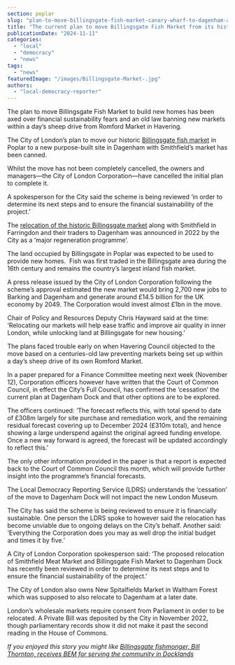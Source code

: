 ```yaml
---
section: poplar
slug: "plan-to-move-billingsgate-fish-market-canary-wharf-to-dagenham-axed"
title: "The current plan to move Billingsgate Fish Market from its historic home in Poplar to Dagenham has been sunk"
publicationDate: "2024-11-11"
categories: 
  - "local"
  - "democracy"
  - "news"
tags: 
  - "news"
featuredImage: "/images/Billingsgate-Market-.jpg"
authors: 
  - "local-democracy-reporter"
---
```


The plan to move Billingsgate Fish Market to build new homes has been axed over financial sustainability fears and an old law banning new markets within a day’s sheep drive from Romford Market in Havering.

The City of London’s plan to move our historic [Billingsgate fish market](https://romanroadlondon.com/downey-brother-fishmonger-globe-town-market-roman-road/) in Poplar to a new purpose-built site in Dagenham with Smithfield’s market has been canned. 

Whilst the move has not been completely cancelled, the owners and managers—the City of London Corporation—have cancelled the initial plan to complete it. 

A spokesperson for the City said the scheme is being reviewed ‘in order to determine its next steps and to ensure the financial sustainability of the project.’

The [relocation of the historic Billingsgate market](https://www.prospectmagazine.co.uk/essays/39317/londons-famous-fish-market-is-leaving-town-taking-hundreds-of-years-of-tradition-with-it) along with Smithfield in Farringdon and their traders to Dagenham was announced in 2022 by the City as a ‘major regeneration programme’.

The land occupied by Billingsgate in Poplar was expected to be used to provide new homes.  Fish was first traded in the Billingsgate area during the 16th century and remains the country’s largest inland fish market.

A press release issued by the City of London Corporation following the scheme’s approval estimated the new market would bring 2,700 new jobs to Barking and Dagenham and generate around £14.5 billion for the UK economy by 2049. The Corporation would invest almost £1bn in the move.

Chair of Policy and Resources Deputy Chris Hayward said at the time: ‘Relocating our markets will help ease traffic and improve air quality in inner London, while unlocking land at Billingsgate for new housing.’

The plans faced trouble early on when Havering Council objected to the move based on a centuries-old law preventing markets being set up within a day’s sheep drive of its own Romford Market.

In a paper prepared for a Finance Committee meeting next week (November 12), Corporation officers however have written that the Court of Common Council, in effect the City’s Full Council, has confirmed the ‘cessation’ the current plan at Dagenham Dock and that other options are to be explored.

The officers continued: ‘The forecast reflects this, with total spend to date of £308m largely for site purchase and remediation work, and the remaining residual forecast covering up to December 2024 (£310m total), and hence showing a large underspend against the original agreed funding envelope. Once a new way forward is agreed, the forecast will be updated accordingly to reflect this.’

The only other information provided in the paper is that a report is expected back to the Court of Common Council this month, which will provide further insight into the programme’s financial forecasts.

The Local Democracy Reporting Service (LDRS) understands the ‘cessation’ of the move to Dagenham Dock will not impact the new London Museum.

The City has said the scheme is being reviewed to ensure it is financially sustainable. One person the LDRS spoke to however said the relocation has become unviable due to ongoing delays on the City’s behalf. Another said: ‘Everything the Corporation does you may as well drop the initial budget and times it by five.’

A City of London Corporation spokesperson said: ‘The proposed relocation of Smithfield Meat Market and Billingsgate Fish Market to Dagenham Dock has recently been reviewed in order to determine its next steps and to ensure the financial sustainability of the project.’

The City of London also owns New Spitalfields Market in Waltham Forest which was supposed to also relocate to Dagenham at a later date. 

London’s wholesale markets require consent from Parliament in order to be relocated. A Private Bill was deposited by the City in November 2022, though parliamentary records show it did not make it past the second reading in the House of Commons.

_If you enjoyed this story you might like [Billingsgate fishmonger, Bill Thornton, receives BEM for serving the community in Docklands](https://poplarlondon.co.uk/billingsgate-fishmonger-bill-thornton-receives-bem-serving-community-docklands/)_

[](https://poplarlondon.co.uk/billingsgate-fishmonger-bill-thornton-receives-bem-serving-community-docklands/)
